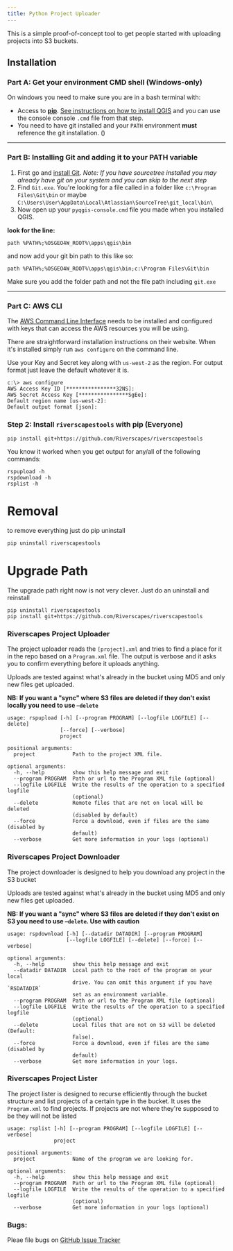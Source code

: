 ```yaml
---
title: Python Project Uploader
---
```


This is a simple proof-of-concept tool to get people started with uploading projects into S3 buckets.

## Installation

### Part A: Get your environment CMD shell (Windows-only)

On windows you need to make sure you are in a bash terminal with:
* Access to **[pip](https://pip.pypa.io/en/stable/installing/)**. [See instructions on how to install QGIS](/development/qgis/installation-win/) and you can use the console console `.cmd` file from that step.
* You need to have git installed and your `PATH` environment **must** reference the git installation. ()

---------

### Part B: Installing Git and adding it to your PATH variable

1. First go and [install Git](https://git-scm.com/download/win). *Note: If you have sourcetree installed you may already have git on your system and you can skip to the next step*
2. Find `Git.exe`. You're looking for a file called in a folder like `c:\Program Files\Git\bin` or maybe `C:\Users\User\AppData\Local\Atlassian\SourceTree\git_local\bin\`
3. Now open up your `pyqgis-console.cmd` file you made when you installed QGIS. 

**look for the line:**

```
path %PATH%;%OSGEO4W_ROOT%\apps\qgis\bin
```

and now add your git bin path to this like so:

```
path %PATH%;%OSGEO4W_ROOT%\apps\qgis\bin;c:\Program Files\Git\bin
```

Make sure you add the folder path and not the file path including `git.exe`

---------

### Part C: AWS CLI

The [AWS Command Line Interface](https://aws.amazon.com/cli/?sc_channel=PS&sc_campaign=acquisition_CA&sc_publisher=google&sc_medium=command_line_b&sc_content=aws_cli_p&sc_detail=aws%20cli&sc_category=command_line&sc_segment=161196437474&sc_matchtype=p&sc_country=CA&s_kwcid=AL!4422!3!161196437474!p!!g!!aws%20cli&ef_id=WFHksAAABLc1JG8i:20161215003248:s) needs to be installed and configured with keys that can access the AWS resources you will be using.

There are straightforward installation instructions on their website. When it's installed simply run `aws configure` on the command line.

Use your Key and Secret key along with `us-west-2` as the region. For output format just leave the default whatever it is.

```
c:\> aws configure
AWS Access Key ID [****************32NS]:
AWS Secret Access Key [****************SgEe]:
Default region name [us-west-2]:
Default output format [json]:
```

### Step 2: Install `riverscapestools` with pip (Everyone)

```
pip install git+https://github.com/Riverscapes/riverscapestools
```

You know it worked when you get output for any/all of the following commands:

```
rspupload -h
rspdownload -h
rsplist -h
```

# Removal

to remove everything just do pip uninstall

```bash
pip uninstall riverscapestools
```

# Upgrade Path

The upgrade path right now is not very clever. Just do an uninstall and reinstall

```
pip uninstall riverscapestools
pip install git+https://github.com/Riverscapes/riverscapestools
```



### Riverscapes Project Uploader

The project uploader reads the `[project].xml` and tries to find a place for it in the repo based on a `Program.xml` file. The output is verbose and it asks you to confirm everything before it uploads anything.

Uploads are tested against what's already in the bucket using MD5 and only new files get uploaded.

**NB: If you want a "sync" where S3 files are deleted if they don't exist locally you need to use `—delete`**

```
usage: rspupload [-h] [--program PROGRAM] [--logfile LOGFILE] [--delete]
                 [--force] [--verbose]
                 project

positional arguments:
  project            Path to the project XML file.

optional arguments:
  -h, --help         show this help message and exit
  --program PROGRAM  Path or url to the Program XML file (optional)
  --logfile LOGFILE  Write the results of the operation to a specified logfile
                     (optional)
  --delete           Remote files that are not on local will be deleted
                     (disabled by default)
  --force            Force a download, even if files are the same (disabled by
                     default)
  --verbose          Get more information in your logs (optional)
```

### Riverscapes Project Downloader

The project downloader is designed to help you download any project in the S3 bucket

Uploads are tested against what's already in the bucket using MD5 and only new files get uploaded.

**NB: If you want a "sync" where S3 files are deleted if they don't exist on S3 you need to use `—delete`. Use with caution**

```
usage: rspdownload [-h] [--datadir DATADIR] [--program PROGRAM]
                   [--logfile LOGFILE] [--delete] [--force] [--verbose]

optional arguments:
  -h, --help         show this help message and exit
  --datadir DATADIR  Local path to the root of the program on your local
                     drive. You can omit this argument if you have `RSDATADIR`
                     set as an environment variable.
  --program PROGRAM  Path or url to the Program XML file (optional)
  --logfile LOGFILE  Write the results of the operation to a specified logfile
                     (optional)
  --delete           Local files that are not on S3 will be deleted (Default:
                     False).
  --force            Force a download, even if files are the same (disabled by
                     default)
  --verbose          Get more information in your logs.
```



### Riverscapes Project Lister

The project lister is designed to recurse efficiently through the bucket structure and list projects of a certain type in the bucket. It uses the `Program.xml` to find projects. If projects are not where they're supposed to be they will not be listed

```
usage: rsplist [-h] [--program PROGRAM] [--logfile LOGFILE] [--verbose]
               project

positional arguments:
  project            Name of the program we are looking for.

optional arguments:
  -h, --help         show this help message and exit
  --program PROGRAM  Path or url to the Program XML file (optional)
  --logfile LOGFILE  Write the results of the operation to a specified logfile
                     (optional)
  --verbose          Get more information in your logs (optional)
```

### Bugs:

Pleae file bugs on [GitHub Issue Tracker](https://github.com/Riverscapes/riverscapestools/issues)
